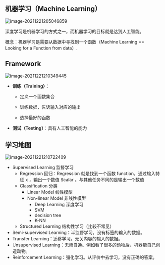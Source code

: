## 机器学习（Machine Learning）

![image-20211221205046859](C:\Users\lenovo\AppData\Roaming\Typora\typora-user-images\image-20211221205046859.png)

深度学习是机器学习的方式之一，而机器学习的目标就是达到人工智能。

概念：机器学习是需要从数据中寻找到一个函数（Machine Learning == Looking for a Function from data）.



## Framework

![image-20211221210349445](C:\Users\lenovo\AppData\Roaming\Typora\typora-user-images\image-20211221210349445.png)

- **训练（Training）**：

  - 定义一个函数集合

  - 训练数据，告诉输入对应的输出

  - 选择最好的函数

- **测试（Testing）**：具有人工智能的能力



## 学习地图

![image-20211221210722409](C:\Users\lenovo\AppData\Roaming\Typora\typora-user-images\image-20211221210722409.png)

- Supervised Learning 监督学习
  - Regression 回归：Regression 就是找到一个函数 function，通过输入特征 x ，输出一个数值 Scalar 。与其他任务不同的是输出一个数值
  - Classification 分类
    - Linear Model 线性模型
    - Non-linear Model 非线性模型
      - Deep Learning 深度学习
      - SVM
      - decision tree
      - K-NN
  - Structured Learning 结构性学习（比较不常见）
- Semi-supervised Learning：半监督学习。没有标签的输入的数据。
- Transfer Learning：迁移学习。无关内容的输入的数据。
- Unsupervised Learning：无师自通。例如看了很多的动物后，机器能自己创造动物。
- Reinforcement Learning：强化学习。从评价中去学习，没有正确的答案。